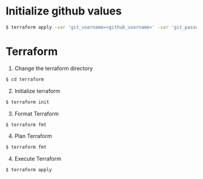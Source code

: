 
# Initialize github values
```sh
$ terraform apply -var 'git_username=<github_username>' -var 'git_password=<github_password>'
```

# Terraform 
1. Change the terraform directory
```sh
$ cd terraform
```
2. Initialize terraform
```sh
$ terraform init
```
3. Format Terraform
```sh
$ terraform fmt
```
4. Plan Terraform
```sh
$ terraform fmt
```
4. Execute Terraform
```sh
$ terraform apply
```